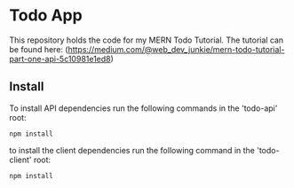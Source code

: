 # Todo App

This repository holds the code for my MERN Todo Tutorial. The tutorial can be found here: (https://medium.com/@web_dev_junkie/mern-todo-tutorial-part-one-api-5c10981e1ed8)

## Install

To install API dependencies run the following commands in the 'todo-api' root:

`
npm install
`

to install the client dependencies run the following command in the 'todo-client' root:

`
npm install
`
